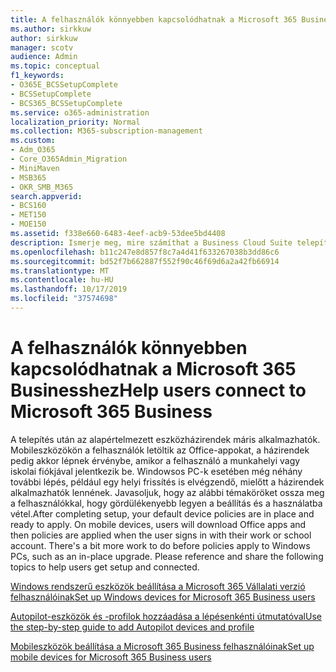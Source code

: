 ```yaml
---
title: A felhasználók könnyebben kapcsolódhatnak a Microsoft 365 Businesshez
ms.author: sirkkuw
author: sirkkuw
manager: scotv
audience: Admin
ms.topic: conceptual
f1_keywords:
- O365E_BCSSetupComplete
- BCSSetupComplete
- BCS365_BCSSetupComplete
ms.service: o365-administration
localization_priority: Normal
ms.collection: M365-subscription-management
ms.custom:
- Adm_O365
- Core_O365Admin_Migration
- MiniMaven
- MSB365
- OKR_SMB_M365
search.appverid:
- BCS160
- MET150
- MOE150
ms.assetid: f338e660-6483-4eef-acb9-53dee5bd4408
description: Ismerje meg, mire számíthat a Business Cloud Suite telepítése után.
ms.openlocfilehash: b11c247e8d857f8c7a4d41f633267038b3dd86c6
ms.sourcegitcommit: bd52f7b662887f552f90c46f69d6a2a42fb66914
ms.translationtype: MT
ms.contentlocale: hu-HU
ms.lasthandoff: 10/17/2019
ms.locfileid: "37574698"
---
```

# <a name="help-users-connect-to-microsoft-365-business"></a><span data-ttu-id="186b5-103">A felhasználók könnyebben kapcsolódhatnak a Microsoft 365 Businesshez</span><span class="sxs-lookup"><span data-stu-id="186b5-103">Help users connect to Microsoft 365 Business</span></span>

<span data-ttu-id="186b5-p101">A telepítés után az alapértelmezett eszközházirendek máris alkalmazhatók. Mobileszközökön a felhasználók letöltik az Office-appokat, a házirendek pedig akkor lépnek érvénybe, amikor a felhasználó a munkahelyi vagy iskolai fiókjával jelentkezik be. Windowsos PC-k esetében még néhány további lépés, például egy helyi frissítés is elvégzendő, mielőtt a házirendek alkalmazhatók lennének. Javasoljuk, hogy az alábbi témaköröket ossza meg a felhasználókkal, hogy gördülékenyebb legyen a beállítás és a használatba vétel.</span><span class="sxs-lookup"><span data-stu-id="186b5-p101">After completing setup, your default device policies are in place and ready to apply. On mobile devices, users will download Office apps and then policies are applied when the user signs in with their work or school account. There's a bit more work to do before policies apply to Windows PCs, such as an in-place upgrade. Please reference and share the following topics to help users get setup and connected.</span></span>
  
[<span data-ttu-id="186b5-108">Windows rendszerű eszközök beállítása a Microsoft 365 Vállalati verzió felhasználóinak</span><span class="sxs-lookup"><span data-stu-id="186b5-108">Set up Windows devices for Microsoft 365 Business users</span></span>](set-up-windows-devices.md)
  
[<span data-ttu-id="186b5-109">Autopilot-eszközök és -profilok hozzáadása a lépésenkénti útmutatóval</span><span class="sxs-lookup"><span data-stu-id="186b5-109">Use the step-by-step guide to add Autopilot devices and profile</span></span>](add-autopilot-devices-and-profile.md)
  
[<span data-ttu-id="186b5-110">Mobileszközök beállítása a Microsoft 365 Business felhasználóinak</span><span class="sxs-lookup"><span data-stu-id="186b5-110">Set up mobile devices for Microsoft 365 Business users</span></span>](set-up-mobile-devices.md)
  

